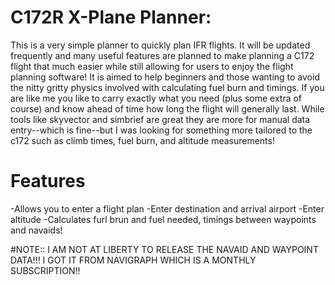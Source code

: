 # C172R X-Plane Planner:

This is a very simple planner to quickly plan IFR flights. It will be updated frequently and many useful features are planned to make planning a C172 flight 
that much easier while still allowing for users to enjoy the flight planning software! It is aimed to help beginners and those wanting to avoid the nitty gritty physics involved 
with calculating fuel burn and timings. If you are like me you like to carry exactly what you need (plus some extra of course) and know ahead of time how long the flight will generally last.
While tools like skyvector and simbrief are great they are more for manual data entry--which is fine--but I was looking for something more tailored to the c172 such as climb times, fuel burn, and 
altitude measurements!

# Features
-Allows you to enter a flight plan
-Enter destination and arrival airport
-Enter altitude
-Calculates furl brun and fuel needed, timings between waypoints and navaids!

#NOTE::
I AM NOT AT LIBERTY TO RELEASE THE NAVAID AND WAYPOINT DATA!!! I GOT IT FROM NAVIGRAPH WHICH IS A MONTHLY SUBSCRIPTION!!
